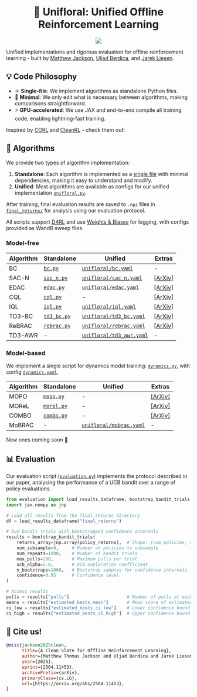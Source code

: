 <h1 align="center">🌹 Unifloral: Unified Offline Reinforcement Learning</h1>

<p align="center">
    <a href= "https://arxiv.org/abs/2504.11453">
        <img src="https://img.shields.io/badge/arXiv-2504.11453-b31b1b.svg" /></a>
</p>

Unified implementations and rigorous evaluation for offline reinforcement learning - built by [Matthew Jackson](https://github.com/EmptyJackson), [Uljad Berdica](https://github.com/uljad), and [Jarek Liesen](https://github.com/keraJLi).

## 💡 Code Philosophy

- ⚛️ **Single-file**: We implement algorithms as standalone Python files.
- 🤏 **Minimal**: We only edit what is necessary between algorithms, making comparisons straightforward.
- ⚡️ **GPU-accelerated**: We use JAX and end-to-end compile all training code, enabling lightning-fast training.

Inspired by [CORL](https://github.com/tinkoff-ai/CORL) and [CleanRL](https://github.com/vwxyzjn/cleanrl) - check them out!

## 🤖 Algorithms

We provide two types of algorithm implementation:

1. **Standalone**: Each algorithm is implemented as a [single file](algorithms) with minimal dependencies, making it easy to understand and modify.
2. **Unified**: Most algorithms are available as configs for our unified implementation [`unifloral.py`](algorithms/unifloral.py).

After training, final evaluation results are saved to `.npz` files in [`final_returns/`](final_returns) for analysis using our evaluation protocol.

All scripts support [D4RL](https://github.com/Farama-Foundation/D4RL) and use [Weights & Biases](https://wandb.ai) for logging, with configs provided as WandB sweep files.

### Model-free

| Algorithm | Standalone | Unified | Extras |
| --- | --- | --- | --- |
| BC | [`bc.py`](algorithms/bc.py) | [`unifloral/bc.yaml`](configs/unifloral/bc.yaml) | - |
| SAC-N | [`sac_n.py`](algorithms/sac_n.py) | [`unifloral/sac_n.yaml`](configs/unifloral/sac_n.yaml) | [[ArXiv]](https://arxiv.org/pdf/2110.01548) |
| EDAC | [`edac.py`](algorithms/edac.py) | [`unifloral/edac.yaml`](configs/unifloral/edac.yaml) | [[ArXiv]](https://arxiv.org/pdf/2110.01548) |
| CQL | [`cql.py`](algorithms/cql.py) | - | [[ArXiv]](https://arxiv.org/abs/2006.04779) |
| IQL | [`iql.py`](algorithms/iql.py) | [`unifloral/iql.yaml`](configs/unifloral/iql.yaml) | [[ArXiv]](https://arxiv.org/abs/2110.06169) |
| TD3-BC | [`td3_bc.py`](algorithms/td3_bc.py) | [`unifloral/td3_bc.yaml`](configs/unifloral/td3_bc.yaml) | [[ArXiv]](https://arxiv.org/abs/2106.06860) |
| ReBRAC | [`rebrac.py`](algorithms/rebrac.py) | [`unifloral/rebrac.yaml`](configs/unifloral/rebrac.yaml) | [[ArXiv]](https://arxiv.org/abs/2305.09836) |
| TD3-AWR | - | [`unifloral/td3_awr.yaml`](configs/unifloral/td3_awr.yaml) | - |

### Model-based

We implement a single script for dynamics model training: [`dynamics.py`](algorithms/dynamics.py), with config [`dynamics.yaml`](configs/dynamics.yaml).

| Algorithm | Standalone | Unified | Extras |
| --- | --- | --- | --- |
| MOPO | [`mopo.py`](algorithms/mopo.py) | - | [[ArXiv]](https://arxiv.org/abs/2005.13239) |
| MOReL | [`morel.py`](algorithms/morel.py) | - | [[ArXiv]](https://arxiv.org/abs/2005.05951) |
| COMBO | [`combo.py`](algorithms/combo.py) | - | [[ArXiv]](https://arxiv.org/abs/2102.08363) |
| MoBRAC | - | [`unifloral/mobrac.yaml`](configs/unifloral/mobrac.yaml) | - |

New ones coming soon 👀

## 📊 Evaluation

Our evaluation script ([`evaluation.py`](evaluation.py)) implements the protocol described in our paper, analysing the performance of a UCB bandit over a range of policy evaluations.

```python
from evaluation import load_results_dataframe, bootstrap_bandit_trials
import jax.numpy as jnp

# Load all results from the final_returns directory
df = load_results_dataframe("final_returns")

# Run bandit trials with bootstrapped confidence intervals
results = bootstrap_bandit_trials(
    returns_array=jnp.array(policy_returns),  # Shape: (num_policies, num_rollouts)
    num_subsample=8,     # Number of policies to subsample
    num_repeats=1000,    # Number of bandit trials
    max_pulls=200,       # Maximum pulls per trial
    ucb_alpha=2.0,       # UCB exploration coefficient
    n_bootstraps=1000,   # Bootstrap samples for confidence intervals
    confidence=0.95      # Confidence level
)

# Access results
pulls = results["pulls"]                      # Number of pulls at each step
means = results["estimated_bests_mean"]       # Mean score of estimated best policy
ci_low = results["estimated_bests_ci_low"]    # Lower confidence bound
ci_high = results["estimated_bests_ci_high"]  # Upper confidence bound
```

## 📝 Cite us!
```bibtex
@misc{jackson2025clean,
      title={A Clean Slate for Offline Reinforcement Learning},
      author={Matthew Thomas Jackson and Uljad Berdica and Jarek Liesen and Shimon Whiteson and Jakob Nicolaus Foerster},
      year={2025},
      eprint={2504.11453},
      archivePrefix={arXiv},
      primaryClass={cs.LG},
      url={https://arxiv.org/abs/2504.11453},
}
```
